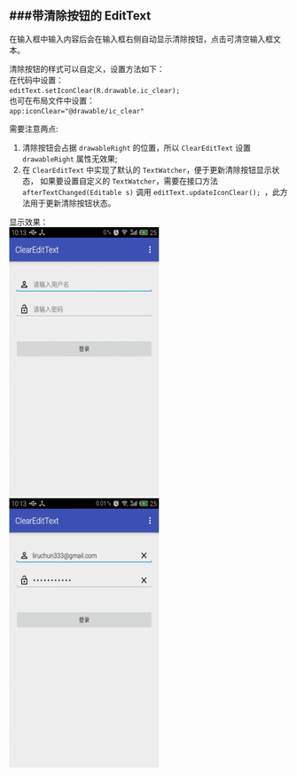 ###带清除按钮的 EditText
---
在输入框中输入内容后会在输入框右侧自动显示清除按钮，点击可清空输入框文本。

清除按钮的样式可以自定义，设置方法如下：  
在代码中设置：  
`editText.setIconClear(R.drawable.ic_clear);`  
也可在布局文件中设置：  
`app:iconClear="@drawable/ic_clear"`  

需要注意两点:  
1. 清除按钮会占据 `drawableRight` 的位置，所以 `ClearEditText` 设置 `drawableRight` 属性无效果;  
2. 在 `ClearEditText` 中实现了默认的 `TextWatcher`，便于更新清除按钮显示状态，
如果要设置自定义的 `TextWatcher`，需要在接口方法 `afterTextChanged(Editable s)` 调用 `editText.updateIconClear();
`，此方法用于更新清除按钮状态。  

显示效果：  
<img src="/screenshots/s1.jpg" alt="输入内容前" title="输入内容前" width="270" height="486" />
<img src="/screenshots/s2.jpg" alt="输入内容后" title="输入内容后" width="270" height="486" />
